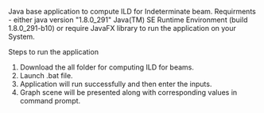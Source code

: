 Java base application to compute ILD for Indeterminate beam.
Requirments - 
either
java version "1.8.0_291"
Java(TM) SE Runtime Environment (build 1.8.0_291-b10)
or require JavaFX library to run the application on your System.

Steps to run the application
1. Download the all folder for computing ILD for beams.
2. Launch .bat file.
3. Application will run successfully and then enter the inputs.
4. Graph scene will be presented along with corresponding values in command prompt.
